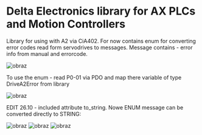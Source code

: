 # Delta Electronics library for AX PLCs and Motion Controllers
Library for using with A2 via CiA402. For now contains enum for converting error codes read form servodrives to messages. Message contains - error info from manual and errorcode.

![obraz](https://user-images.githubusercontent.com/109360131/197764592-d1880a21-c5f3-4f71-b352-4ae9b6315341.png)

To use the enum - read P0-01 via PDO and map there variable of type DriveA2Error from library

![obraz](https://user-images.githubusercontent.com/109360131/197767818-4741793f-7a66-48f0-9a0c-0fa81d4f2e97.png)

EDIT 26.10 - included attribute to_string. Nowe ENUM message can be converted directly to STRING:

![obraz](https://user-images.githubusercontent.com/109360131/198029355-3d454996-e878-4206-ba16-de4114a58191.png)
![obraz](https://user-images.githubusercontent.com/109360131/198030269-84007296-a901-4069-970b-94cb028a21c2.png)
![obraz](https://user-images.githubusercontent.com/109360131/198030322-35209d99-d0b4-40ce-ab61-8fbf48df528b.png)

